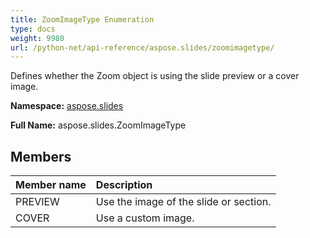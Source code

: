 ```yaml
---
title: ZoomImageType Enumeration
type: docs
weight: 9980
url: /python-net/api-reference/aspose.slides/zoomimagetype/
---
```


Defines whether the Zoom object is using the slide preview or a cover image.

**Namespace:** [aspose.slides](/slides/python-net/api-reference/aspose.slides/)

**Full Name:** aspose.slides.ZoomImageType



## **Members**
|**Member name**|**Description**|
| :- | :- |
|PREVIEW|Use the image of the slide or section.|
|COVER|Use a custom image.|
